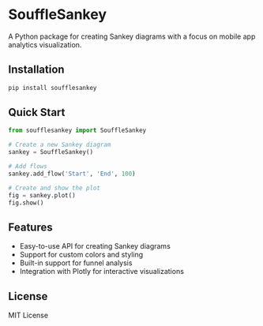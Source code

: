 # SouffleSankey

A Python package for creating Sankey diagrams with a focus on mobile app analytics visualization.

## Installation

```bash
pip install soufflesankey
```

## Quick Start

```python
from soufflesankey import SouffleSankey

# Create a new Sankey diagram
sankey = SouffleSankey()

# Add flows
sankey.add_flow('Start', 'End', 100)

# Create and show the plot
fig = sankey.plot()
fig.show()
```

## Features
- Easy-to-use API for creating Sankey diagrams
- Support for custom colors and styling
- Built-in support for funnel analysis
- Integration with Plotly for interactive visualizations

## License
MIT License
